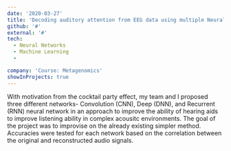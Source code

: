 ```yaml
---
date: '2020-03-27'
title: 'Decoding auditory attention from EEG data using multiple Neural Network structures '
github: '#'
external: '#'
tech:
  - Neural Networks
  - Machine Learning
  - 

company: 'Course: Metagenomics'
showInProjects: true
---
```


 With  motivation from the cocktail party effect, my team and I proposed three different networks- Convolution (CNN), Deep (DNN), and Recurrent (RNN) neural network in an approach to improve the ability of hearing aids to improve listening ability in complex acousitc environments. The goal of the project was to improvise on the already existing simpler method. Accuracies were tested for each network based on the correlation between the original and reconstructed audio signals.
